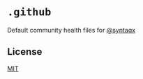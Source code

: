 # `.github`

Default community health files for [@syntaqx](https://github.com/syntaqx)

## License

[MIT](./LICENSE)
